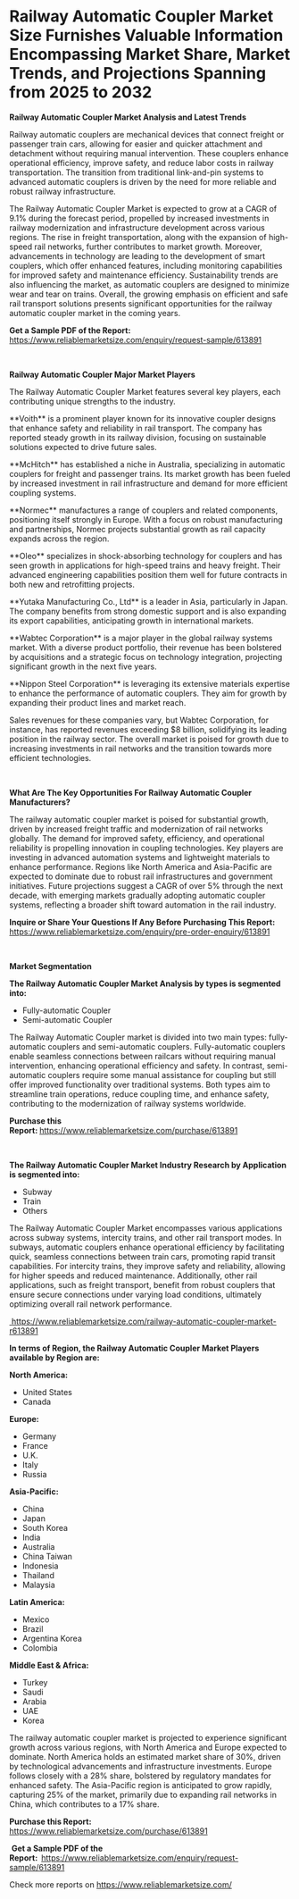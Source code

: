 <p><h1>Railway Automatic Coupler Market Size Furnishes Valuable Information Encompassing Market Share, Market Trends, and Projections Spanning from 2025 to 2032</h1></p><p><strong>Railway Automatic Coupler Market Analysis and Latest Trends</strong></p>
<p><p>Railway automatic couplers are mechanical devices that connect freight or passenger train cars, allowing for easier and quicker attachment and detachment without requiring manual intervention. These couplers enhance operational efficiency, improve safety, and reduce labor costs in railway transportation. The transition from traditional link-and-pin systems to advanced automatic couplers is driven by the need for more reliable and robust railway infrastructure.</p><p>The Railway Automatic Coupler Market is expected to grow at a CAGR of 9.1% during the forecast period, propelled by increased investments in railway modernization and infrastructure development across various regions. The rise in freight transportation, along with the expansion of high-speed rail networks, further contributes to market growth. Moreover, advancements in technology are leading to the development of smart couplers, which offer enhanced features, including monitoring capabilities for improved safety and maintenance efficiency. Sustainability trends are also influencing the market, as automatic couplers are designed to minimize wear and tear on trains. Overall, the growing emphasis on efficient and safe rail transport solutions presents significant opportunities for the railway automatic coupler market in the coming years.</p></p>
<p><strong>Get a Sample PDF of the Report:&nbsp;</strong> <a href="https://www.reliablemarketsize.com/enquiry/request-sample/613891?utm_campaign=3248&utm_medium=2&utm_source=Github&utm_content=ia&utm_term=24032025&utm_id=railway-automatic-coupler">https://www.reliablemarketsize.com/enquiry/request-sample/613891</a></p>
<p>&nbsp;</p>
<p><strong>Railway Automatic Coupler Major Market Players</strong></p>
<p><p>The Railway Automatic Coupler Market features several key players, each contributing unique strengths to the industry. </p><p>**Voith** is a prominent player known for its innovative coupler designs that enhance safety and reliability in rail transport. The company has reported steady growth in its railway division, focusing on sustainable solutions expected to drive future sales.</p><p>**McHitch** has established a niche in Australia, specializing in automatic couplers for freight and passenger trains. Its market growth has been fueled by increased investment in rail infrastructure and demand for more efficient coupling systems.</p><p>**Normec** manufactures a range of couplers and related components, positioning itself strongly in Europe. With a focus on robust manufacturing and partnerships, Normec projects substantial growth as rail capacity expands across the region.</p><p>**Oleo** specializes in shock-absorbing technology for couplers and has seen growth in applications for high-speed trains and heavy freight. Their advanced engineering capabilities position them well for future contracts in both new and retrofitting projects.</p><p>**Yutaka Manufacturing Co., Ltd** is a leader in Asia, particularly in Japan. The company benefits from strong domestic support and is also expanding its export capabilities, anticipating growth in international markets.</p><p>**Wabtec Corporation** is a major player in the global railway systems market. With a diverse product portfolio, their revenue has been bolstered by acquisitions and a strategic focus on technology integration, projecting significant growth in the next five years.</p><p>**Nippon Steel Corporation** is leveraging its extensive materials expertise to enhance the performance of automatic couplers. They aim for growth by expanding their product lines and market reach.</p><p>Sales revenues for these companies vary, but Wabtec Corporation, for instance, has reported revenues exceeding $8 billion, solidifying its leading position in the railway sector. The overall market is poised for growth due to increasing investments in rail networks and the transition towards more efficient technologies.</p></p>
<p>&nbsp;</p>
<p><strong>What Are The Key Opportunities For Railway Automatic Coupler Manufacturers?</strong></p>
<p><p>The railway automatic coupler market is poised for substantial growth, driven by increased freight traffic and modernization of rail networks globally. The demand for improved safety, efficiency, and operational reliability is propelling innovation in coupling technologies. Key players are investing in advanced automation systems and lightweight materials to enhance performance. Regions like North America and Asia-Pacific are expected to dominate due to robust rail infrastructures and government initiatives. Future projections suggest a CAGR of over 5% through the next decade, with emerging markets gradually adopting automatic coupler systems, reflecting a broader shift toward automation in the rail industry.</p></p>
<p><strong>Inquire or Share Your Questions If Any Before Purchasing This Report:</strong> <a href="https://www.reliablemarketsize.com/enquiry/pre-order-enquiry/613891?utm_campaign=3248&utm_medium=2&utm_source=Github&utm_content=ia&utm_term=24032025&utm_id=railway-automatic-coupler">https://www.reliablemarketsize.com/enquiry/pre-order-enquiry/613891</a></p>
<p>&nbsp;</p>
<p><strong>Market Segmentation</strong></p>
<p><strong>The Railway Automatic Coupler Market Analysis by types is segmented into:</strong></p>
<p><ul><li>Fully-automatic Coupler</li><li>Semi-automatic Coupler</li></ul></p>
<p><p>The Railway Automatic Coupler market is divided into two main types: fully-automatic couplers and semi-automatic couplers. Fully-automatic couplers enable seamless connections between railcars without requiring manual intervention, enhancing operational efficiency and safety. In contrast, semi-automatic couplers require some manual assistance for coupling but still offer improved functionality over traditional systems. Both types aim to streamline train operations, reduce coupling time, and enhance safety, contributing to the modernization of railway systems worldwide.</p></p>
<p><strong>Purchase this Report:&nbsp;</strong><a href="https://www.reliablemarketsize.com/purchase/613891?utm_campaign=3248&utm_medium=2&utm_source=Github&utm_content=ia&utm_term=24032025&utm_id=railway-automatic-coupler">https://www.reliablemarketsize.com/purchase/613891</a></p>
<p>&nbsp;</p>
<p><strong>The Railway Automatic Coupler Market Industry Research by Application is segmented into:</strong></p>
<p><ul><li>Subway</li><li>Train</li><li>Others</li></ul></p>
<p><p>The Railway Automatic Coupler Market encompasses various applications across subway systems, intercity trains, and other rail transport modes. In subways, automatic couplers enhance operational efficiency by facilitating quick, seamless connections between train cars, promoting rapid transit capabilities. For intercity trains, they improve safety and reliability, allowing for higher speeds and reduced maintenance. Additionally, other rail applications, such as freight transport, benefit from robust couplers that ensure secure connections under varying load conditions, ultimately optimizing overall rail network performance.</p></p>
<p><a href="https://www.reliablemarketsize.com/railway-automatic-coupler-market-r613891?utm_campaign=3248&utm_medium=2&utm_source=Github&utm_content=ia&utm_term=24032025&utm_id=railway-automatic-coupler">&nbsp;https://www.reliablemarketsize.com/railway-automatic-coupler-market-r613891</a></p>
<p><strong>In terms of Region, the Railway Automatic Coupler Market Players available by Region are:</strong></p>
<p>
    <p> <strong> North America: </strong>
        <ul>
            <li>United States</li>
            <li>Canada</li>
        </ul>
        </p> 
    <p> <strong> Europe: </strong>
        <ul>
            <li>Germany</li>
            <li>France</li>
            <li>U.K.</li>
            <li>Italy</li>
            <li>Russia</li>
        </ul>
        </p> 
    <p> <strong> Asia-Pacific: </strong>
        <ul>
            <li>China</li>
            <li>Japan</li>
            <li>South Korea</li>
            <li>India</li>
            <li>Australia</li>
            <li>China Taiwan</li>
            <li>Indonesia</li>
            <li>Thailand</li>
            <li>Malaysia</li>
        </ul>
        </p> 
    <p> <strong> Latin America: </strong>
        <ul>
            <li>Mexico</li>
            <li>Brazil</li>
            <li>Argentina Korea</li>
            <li>Colombia</li>
        </ul>
        </p> 
    <p> <strong> Middle East & Africa: </strong>
        <ul>
            <li>Turkey</li>
            <li>Saudi</li>
            <li>Arabia</li>
            <li>UAE</li>
            <li>Korea</li>
        </ul>
    </p>
    </p>
<p><p>The railway automatic coupler market is projected to experience significant growth across various regions, with North America and Europe expected to dominate. North America holds an estimated market share of 30%, driven by technological advancements and infrastructure investments. Europe follows closely with a 28% share, bolstered by regulatory mandates for enhanced safety. The Asia-Pacific region is anticipated to grow rapidly, capturing 25% of the market, primarily due to expanding rail networks in China, which contributes to a 17% share.</p></p>
<p><strong>Purchase this Report: </strong><a href="https://www.reliablemarketsize.com/purchase/613891?utm_campaign=3248&utm_medium=2&utm_source=Github&utm_content=ia&utm_term=24032025&utm_id=railway-automatic-coupler">https://www.reliablemarketsize.com/purchase/613891</a></p>
<p>&nbsp;<strong>Get a Sample PDF of the Report:&nbsp;&nbsp;</strong><a href="https://www.reliablemarketsize.com/enquiry/request-sample/613891?utm_campaign=3248&utm_medium=2&utm_source=Github&utm_content=ia&utm_term=24032025&utm_id=railway-automatic-coupler">https://www.reliablemarketsize.com/enquiry/request-sample/613891</a></p>
<p><strong></strong></p>
<p>Check more reports on <a href="https://www.reliablemarketsize.com/?utm_campaign=3248&utm_medium=2&utm_source=Github&utm_content=ia&utm_term=24032025&utm_id=railway-automatic-coupler">https://www.reliablemarketsize.com/</a></p>